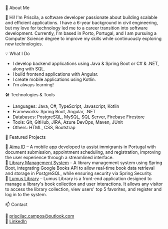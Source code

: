 🚀 About Me

👋 Hi! I'm Priscila, a software developer passionate about building scalable and efficient applications. I have a 6-year background in civil engineering, but my love for technology led me to a career transition into software development. Currently, I'm based in Porto, Portugal, and I am pursuing a Computer Science degree to improve my skills while continuously exploring new technologies.

💡 What I Do

* I develop backend applications using Java & Spring Boot or C# & .NET, along with SQL.<br>
* I build frontend applications with Angular.<br>
* I create mobile applications using Kotlin.<br>
* I'm always learning!<br>

🛠️ Technologies & Tools

  * Languages: Java, C#, TypeScript, Javascript, Kotlin
  * Frameworks: Spring Boot, Angular, .NET
  * Databases: PostgreSQL, MySQL, SQL Server, Firebase Firestore
  * Tools: Git, GitHub, JIRA, Azure DevOps, Maven, JUnit
  * Others: HTML, CSS, Bootstrap

📌 Featured Projects

🔹 [Aima ID](https://www.github.com/Pris-c/aima-id) – A mobile app developed to assist immigrants in Portugal with document submission, appointment scheduling, and registration, improving the user experience through a streamlined interface.<br>
🔹 [Library Management System](https://github.com/Pris-c/library-manager/tree/docker-migration) – A library management system using Spring Boot, integrating Google Books API to allow real-time book data retrieval and storage in PostgreSQL, while ensuring security via Spring Security.<br>
🔹 [Lumus Library](https://github.com/Pris-c/lumus-library-angular ) – Lumus Library is a front-end application designed to manage a library's book collection and user interactions. It allows any visitor to access the library collection, view users' top 5 favorites, and register and log in to the system.<br>

📫 Contact

📧 priscilac.campos@outlook.com <br>
💼 [LinkedIn](https://www.linkedin.com/in/priscampos/)
